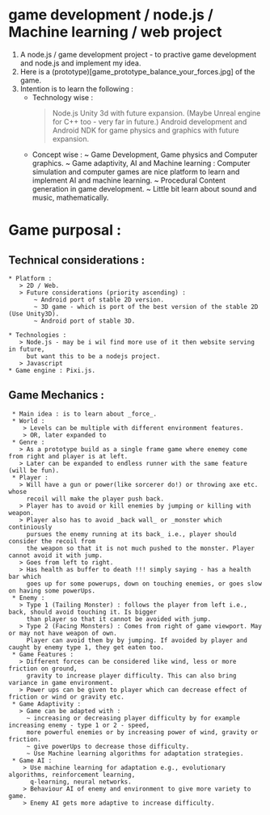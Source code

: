 # game development / node.js / Machine learning / web project
1. A node.js / game development project - to practive game development and node.js and implement my idea.
2. Here is a (prototype)[game_prototype_balance_your_forces.jpg] of the game.
3. Intention is to learn the following :
    * Technology wise : 
       > Node.js
       > Unity 3d with future expansion. (Maybe Unreal engine for C++ too - very far in future.)
       > Android development and Android NDK for game physics and graphics with future expansion.
    * Concept wise : 
      ~ Game Development, Game physics and Computer graphics.
      ~ Game adaptivity, AI and Machine learning : Computer simulation and computer games are nice 
        platform to learn and implement AI and machine learning.
      ~ Procedural Content generation in game development.
      ~ Little bit learn about sound and music, mathematically.

# Game purposal :
 ## Technical considerations :
    * Platform : 
       > 2D / Web. 
       > Future considerations (priority ascending) :
           ~ Android port of stable 2D version.
           ~ 3D game - which is port of the best version of the stable 2D (Use Unity3D).
           ~ Android port of stable 3D.          
       
    * Technologies : 
       > Node.js - may be i wil find more use of it then website serving in future, 
         but want this to be a nodejs project.
       > Javascript
    * Game engine : Pixi.js.
    
  ## Game Mechanics :
     * Main idea : is to learn about _force_.
     * World : 
        > Levels can be multiple with different environment features.
        > OR, later expanded to 
     * Genre : 
       > As a prototype build as a single frame game where enemey come from right and player is at left.
       > Later can be expanded to endless runner with the same feature (will be fun).
     * Player :
       > Will have a gun or power(like sorcerer do!) or throwing axe etc. whose 
         recoil will make the player push back.
       > Player has to avoid or kill enemies by jumping or killing with weapon.
       > Player also has to avoid _back wall_ or _monster which continiously 
         pursues the enemy running at its back_ i.e., player should consider the recoil from 
         the weapon so that it is not much pushed to the monster. Player cannot avoid it with jump.
       > Goes from left to right.
       > Has health as buffer to death !!! simply saying - has a health bar which 
         goes up for some powerups, down on touching enemies, or goes slow on having some powerUps.
     * Enemy :
       > Type 1 (Tailing Monster) : follows the player from left i.e., back, should avoid touching it. Is bigger
         than player so that it cannot be avoided with jump.
       > Type 2 (Facing Monsters) : Comes from right of game viewport. May or may not have weapon of own. 
         Player can avoid them by by jumping. If avoided by player and caught by enemy type 1, they get eaten too.
     * Game Features :
       > Different forces can be considered like wind, less or more friction on ground,
         gravity to increase player difficulty. This can also bring variance in game environment.
       > Power ups can be given to player which can decrease effect of friction or wind or gravity etc.
     * Game Adaptivity :
       > Game can be adapted with :
         ~ increasing or decreasing player difficulty by for example increasing enemy - type 1 or 2 - speed, 
         more powerful enemies or by increasing power of wind, gravity or friction.
         ~ give powerUps to decrease those difficulty.
         ~ Use Machine learning algorithms for adaptation strategies.
     * Game AI :
        > Use machine learning for adaptation e.g., evolutionary algorithms, reinforcement learning, 
          q-learning, neural networks.
        > Behaviour AI of enemy and environment to give more variety to game.
        > Enemy AI gets more adaptive to increase difficulty.
       

